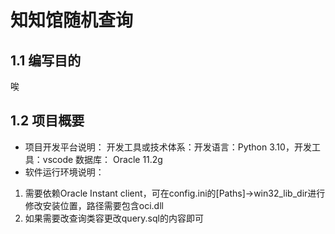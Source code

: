 # 知知馆随机查询

## 1.1 编写目的

唉

## 1.2 项目概要

* 项目开发平台说明：
开发工具或技术体系：开发语言：Python 3.10，开发工具：vscode
数据库： Oracle 11.2g
* 软件运行环境说明：
  
1. 需要依赖Oracle Instant client，可在config.ini的[Paths]->win32_lib_dir进行修改安装位置，路径需要包含oci.dll
2. 如果需要改查询类容更改query.sql的内容即可
